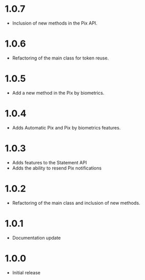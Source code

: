 # 1.0.7

- Inclusion of new methods in the Pix API.


# 1.0.6

- Refactoring of the main class for token reuse.


# 1.0.5

- Add a new method in the Pix by biometrics.


# 1.0.4

- Adds Automatic Pix and Pix by biometrics features.


# 1.0.3

- Adds features to the Statement API
- Adds the ability to resend Pix notifications


# 1.0.2

- Refactoring of the main class and inclusion of new methods.


# 1.0.1

- Documentation update

# 1.0.0

- Initial release
